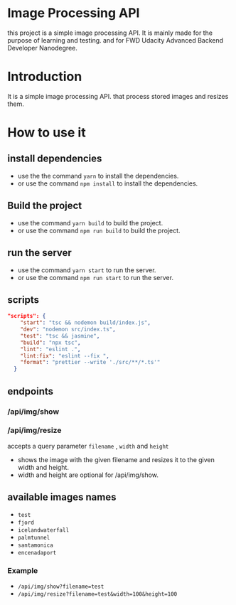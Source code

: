 # Image Processing API

this project is a simple image processing API. It is mainly made for the purpose of learning and testing.
and for FWD Udacity Advanced Backend Developer Nanodegree.

# Introduction

It is a simple image processing API. that process stored images and resizes them.

# How to use it

## install dependencies

- use the the command `yarn` to install the dependencies.
- or use the command `npm install` to install the dependencies.

## Build the project

- use the command `yarn build` to build the project.
- or use the command `npm run build` to build the project.

## run the server

- use the command `yarn start` to run the server.
- or use the command `npm run start` to run the server.

## scripts

```json
"scripts": {
    "start": "tsc && nodemon build/index.js",
    "dev": "nodemon src/index.ts",
    "test": "tsc && jasmine",
    "build": "npx tsc",
    "lint": "eslint .",
    "lint:fix": "eslint --fix ",
    "format": "prettier --write './src/**/*.ts'"
  }
```

## endpoints

### /api/img/show

### /api/img/resize

accepts a query parameter `filename` , `width` and `height`

- shows the image with the given filename and resizes it to the given width and height.
- width and height are optional for /api/img/show.

## available images names

- `test`
- `fjord`
- `icelandwaterfall`
- `palmtunnel`
- `santamonica`
- `encenadaport`

### Example

- `/api/img/show?filename=test`
- `/api/img/resize?filename=test&width=100&height=100`
